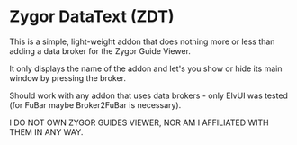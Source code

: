 # Zygor DataText (ZDT)

This is a simple, light-weight addon that does nothing more or less than adding a data broker for the Zygor Guide Viewer.

It only displays the name of the addon and let's you show or hide its main window by pressing the broker.

Should work with any addon that uses data brokers - only ElvUI was tested (for FuBar maybe Broker2FuBar is necessary).

 

I DO NOT OWN ZYGOR GUIDES VIEWER, NOR AM I AFFILIATED WITH THEM IN ANY WAY.